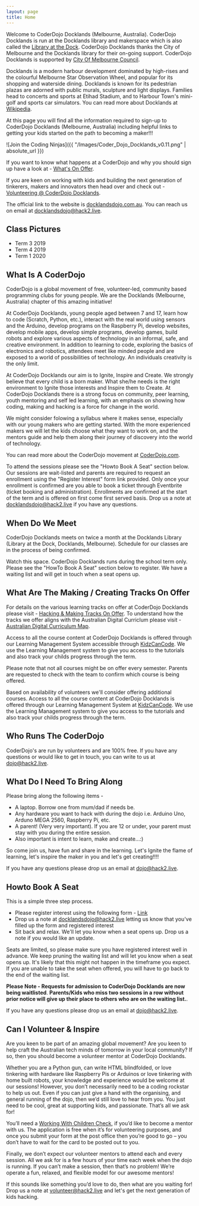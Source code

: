 ```yaml
---
layout: page
title: Home
---
```


Welcome to CoderDojo Docklands (Melbourne, Australia). CoderDojo Docklands is run at the Docklands library and makerspace which is also called the [Library at the Dock](https://www.melbourne.vic.gov.au/community/hubs-bookable-spaces/the-dock/library-at-the-dock/Pages/library-at-the-dock.aspx). CoderDojo Docklands thanks the City of Melbourne and the Docklands library for their on-going support. CoderDojo Docklands is supported by [City Of Melbourne Council](https://www.melbourne.vic.gov.au/about-council/Pages/about-council.aspx).


Docklands is a modern harbour development dominated by high-rises and the colourful Melbourne Star Observation Wheel, and popular for its shopping and waterside dining. Docklands is known for its pedestrian plazas are adorned with public murals, sculpture and light displays. Families head to concerts and sports at Etihad Stadium, and to Harbour Town's mini-golf and sports car simulators. You can read more about Docklands at [Wikipedia](https://en.wikipedia.org/wiki/Docklands,_Victoria). 

At this page you will find all the information required to sign-up to CoderDojo Docklands (Melbourne, Australia) including helpful links to getting your kids started on the path to becoming a maker!!!

![Join the Coding Ninjas]({{ "/Images/Coder_Dojo_Docklands_v0.11.png" | absolute_url }})

If you want to know what happens at a CoderDojo and why you should sign up have a look at - [What's On Offer](https://github.com/tangowhisky37/CoderDojo/blob/master/Docs_For_Print/Prosepective_Attendee.pdf). 

If you are keen on working with kids and building the next generation of tinkerers, makers and innovators then head over and check out - [Volunteering @ CoderDojo Docklands](https://github.com/tangowhisky37/CoderDojo/blob/master/Docs_For_Print/Prospective_Mentor.pdf).

The official link to the website is [docklandsdojo.com.au](http://docklandsdojo.com.au). You can reach us on email at docklandsdojo@hack2.live.

## Class Pictures

- Term 3 2019
- Term 4 2019
- Term 1 2020

## What Is A CoderDojo

CoderDojo is a global movement of free, volunteer-led, community based programming clubs for young people. We are the Docklands (Melbourne, Australia) chapter of this amazing initiative!

At CoderDojo Docklands, young people aged between 7 and 17, learn how to code (Scratch, Python, etc.), interact with the real world using sensors and the Arduino, develop programs on the Raspberry Pi, develop websites, develop mobile apps, develop simple programs, develop games, build robots and explore various aspects of technology in an informal, safe, and creative environment. In addition to learning to code, exploring the basics of electronics and robotics, attendees meet like minded people and are exposed to a world of possibilities of technology. An individuals creativity is the only limit.

At CoderDojo Docklands our aim is to Ignite, Inspire and Create. We strongly believe that every child is a born  maker. What she/he needs is the right environment to Ignite those interests and Inspire them to Create. At CoderDojo Docklands there is a strong focus on community, peer learning, youth mentoring and self led learning, with an emphasis on showing how coding, making and hacking is a force for change in the world.

We might consider folowing a syllabus where it makes sense, especially with our young makers who are getting started. With the more experienced makers we will let the kids choose what they want to work on, and the mentors guide and help them along their journey of discovery into the world of technology. 

You can read more about the CoderDojo movement at [CoderDojo.com](https://coderdojo.com/about/).

To attend the sessions please see the "Howto Book A Seat" section below. Our sessions are wait-listed and parents are required to request an enrollment using the "Register Interest" form link provided. Only once your enrollment is confirmed are you able to book a ticket through Eventbrite (ticket booking and administration). Enrollments are confirmed at the start of the term and is offered on first come first served basis. Drop us a note at docklandsdojo@hack2.live if you have any questions.

## When Do We Meet

CoderDojo Docklands meets on twice a month at the Docklands Library (Library at the Dock, Docklands, Melbourne). Schedule for our classes are in the process of being confirmed. 

Watch this space. CoderDojo Docklands runs during the school term only. Please see the "HowTo Book A Seat" section below to register. We have a waiting list and will get in touch when a seat opens up.

## What Are The Making / Creating Tracks On Offer

For details on the various learning tracks on offer at CoderDojo Docklands please visit - [Hacking & Making Tracks On Offer](https://tangowhisky37.github.io/CoderDojoDocklands/Pages/Hacking-Making-Tracks). To understand how the tracks we offer aligns with the Australian Digital Curriclum please visit - [Australian Digital Curriculum Map](https://www.codeclubau.org/curriculum/overview.html).

Access to all the course content at CoderDojo Docklands is offered through our Learning Management System accessible through [KidzCanCode](https://learning.kidzcancode.com). We use the Learning Management system to give you access to the tutorials and also track your childs progress through the term.

Please note that not all courses might be on offer every semester. Parents are requested to check with the team to confirm which course is being offered.

Based on availability of volunteers we'll consider offering additional courses. Access to all the course content at CoderDojo Docklands is offered through our Learning Management System at [KidzCanCode](https://learning.kidzcancode.com). We use the Learning Management system to give you access to the tutorials and also track your childs progress through the term.

## Who Runs The CoderDojo

CoderDojo's are run by volunteers and are 100% free. If you have any questions or would like to get in touch, you can write to us at dojo@hack2.live.

## What Do I Need To Bring Along

Please bring along the following items -

- A laptop. Borrow one from mum/dad if needs be.
- Any hardware you want to hack with during the dojo i.e. Arduino Uno, Arduno MEGA 2560, Raspberry Pi, etc.
- A parent! (Very very important). If you are 12 or under, your parent must stay with you during the entire session.
- Also important is intent to learn, make and create...:)

So come join us, have fun and share in the learning. Let's Ignite the flame of learning, let's inspire the maker in you and let's get creating!!!!

If you have any questions please drop us an email at dojo@hack2.live.

## Howto Book A Seat

This is a simple three step process.

* Please register interest using the following form - [Link](https://docs.google.com/forms/d/1-iLtbGpd-GwMmVb9FfJ-iOgdm7DQdXnJbzjUeGFQdlE/)
* Drop us a note at docklandsdojo@hack2.live letting us know that you've filled up the form and registered interest
* Sit back and relax. We'll let you know when a seat opens up. Drop us a note if you would like an update.  

Seats are limited, so please make sure you have registered interest well in advance. We keep pruning the waiting list and will let you know when a seat opens up. It's likely that this might not happen in the timeframe you expect. If you are unable to take the seat when offered, you will have to go back to the end of the waiting list. 

**Please Note - Requests for admission to CoderDojo Docklands are now being waitlisted**. **Parents/Kids who miss two sessions in a row without prior notice will give up their place to others who are on the waiting list.**.

If you have any questions please drop us an email at dojo@hack2.live.

## Can I Volunteer & Inspire

Are you keen to be part of an amazing global movement? Are you keen to help craft the Australian tech minds of tomorrow in your local community? If so, then you should become a volunteer mentor at CoderDojo Docklands.

Whether you are a Python gun, can write HTML blindfolded, or love tinkering with hardware like Raspberry Pis or Arduinos or love tinkering with home built robots, your knowledge and experience would be welcome at our sessions! However, you don’t necessarily need to be a coding rockstar to help us out. Even if you can just give a hand with the organising, and general running of the dojo, then we’d still love to hear from you. You just need to be cool, great at supporting kids, and passionate. That’s all we ask for!

You’ll need a [Working With Children Check](http://www.workingwithchildren.vic.gov.au/), if you’d like to become a mentor with us. The application is free when it’s for volunteering purposes, and once you submit your form at the post office then you’re good to go – you don’t have to wait for the card to be posted out to you.

Finally, we don’t expect our volunteer mentors to attend each and every session. All we ask for is a few hours of your time each week when the dojo is running. If you can’t make a session, then that’s no problem! We’re operate a fun, relaxed, and flexible model for our awesome mentors!

If this sounds like something you’d love to do, then what are you waiting for! Drop us a note at volunteer@hack2.live and let's get the next generation of kids hacking.
